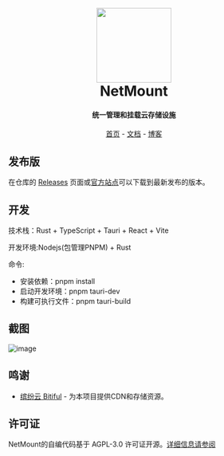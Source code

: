 <h1 align="center">
  <br>
<img src="https://raw.githubusercontent.com/VirtualHotBar/NetMount/main/public/img/color.svg" width="150"/>
  <br>
  NetMount
  <br>
</h1>

<h4 align="center">统一管理和挂载云存储设施</h4>

<p align="center">
  <a href="https://www.netmount.cn">首页</a> -
  <a href="https://docs.netmount.cn">文档</a> -
  <a href="https://blog.hotpe.top">博客</a> 
</p>

## 发布版
在仓库的 [Releases](https://github.com/VirtualHotBar/NetMount/releases) 页面或[官方站点](https://www.netmount.cn/download)可以下载到最新发布的版本。

## 开发
技术栈：Rust + TypeScript + Tauri + React + Vite

开发环境:Nodejs(包管理PNPM) + Rust

命令:
- 安装依赖：pnpm install
- 启动开发环境：pnpm tauri-dev
- 构建可执行文件：pnpm tauri-build

## 截图
![image](https://github.com/VirtualHotBar/NetMount/assets/96966978/a919b68e-a165-411f-a99b-d184b3f264b0)

## 鸣谢
- [缤纷云 Bitiful](https://www.bitiful.com/) - 为本项目提供CDN和存储资源。

## 许可证

NetMount的自编代码基于 AGPL-3.0 许可证开源。[详细信息请参阅](https://docs.netmount.cn/license/)
